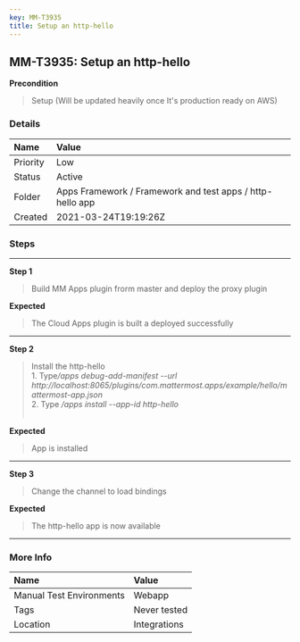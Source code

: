 ```yaml
---
key: MM-T3935
title: Setup an http-hello
---
```


## MM-T3935: Setup an http-hello

**Precondition**

> <article>Setup (Will be updated heavily once It's production ready on AWS)</article>

### Details

| Name     | Value                                                     |
| :------- | :-------------------------------------------------------- |
| Priority | Low                                                       |
| Status   | Active                                                    |
| Folder   | Apps Framework / Framework and test apps / http-hello app |
| Created  | 2021-03-24T19:19:26Z                                      |

### Steps

<hr/>

**Step 1**

> <article>Build MM Apps plugin frorm master and deploy the proxy plugin</article>

**Expected**

> <article>The Cloud Apps plugin is built a deployed successfully</article>

<hr/>

**Step 2**

> <article>Install the http-hello<br>1. Type<em>/apps debug-add-manifest --url http://localhost:8065/plugins/com.mattermost.apps/example/hello/mattermost-app.json</em><br>2. Type <em>/apps install --app-id http-hello</em><br><br></article>

**Expected**

> <article>App is installed</article>

<hr/>

**Step 3**

> <article>Change the channel to load bindings</article>

**Expected**

> <article>The http-hello app is now available</article>

<hr/>

### More Info

| Name                     | Value        |
| :----------------------- | :----------- |
| Manual Test Environments | Webapp       |
| Tags                     | Never tested |
| Location                 | Integrations |
